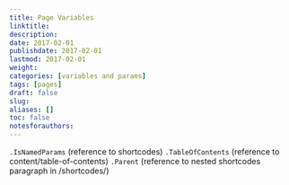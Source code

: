 ```yaml
---
title: Page Variables
linktitle:
description:
date: 2017-02-01
publishdate: 2017-02-01
lastmod: 2017-02-01
weight:
categories: [variables and params]
tags: [pages]
draft: false
slug:
aliases: []
toc: false
notesforauthors:
---
```


`.IsNamedParams` (reference to shortcodes)
`.TableOfContents` (reference to content/table-of-contents)
`.Parent` (reference to nested shortcodes paragraph in /shortcodes/)

<!-- Include rss and sitemap variables for page variables as well -->
